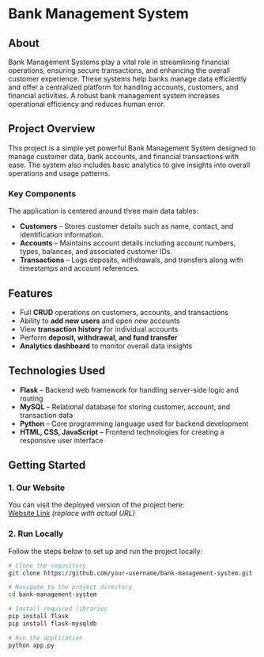 # Bank Management System

## About

Bank Management Systems play a vital role in streamlining financial operations, ensuring secure transactions, and enhancing the overall customer experience. These systems help banks manage data efficiently and offer a centralized platform for handling accounts, customers, and financial activities. A robust bank management system increases operational efficiency and reduces human error.

## Project Overview

This project is a simple yet powerful Bank Management System designed to manage customer data, bank accounts, and financial transactions with ease. The system also includes basic analytics to give insights into overall operations and usage patterns.

### Key Components

The application is centered around three main data tables:

- **Customers** – Stores customer details such as name, contact, and identification information.
- **Accounts** – Maintains account details including account numbers, types, balances, and associated customer IDs.
- **Transactions** – Logs deposits, withdrawals, and transfers along with timestamps and account references.

## Features

- Full **CRUD** operations on customers, accounts, and transactions
- Ability to **add new users** and open new accounts
- View **transaction history** for individual accounts
- Perform **deposit, withdrawal, and fund transfer**
- **Analytics dashboard** to monitor overall data insights

## Technologies Used

- **Flask** – Backend web framework for handling server-side logic and routing  
- **MySQL** – Relational database for storing customer, account, and transaction data  
- **Python** – Core programming language used for backend development  
- **HTML, CSS, JavaScript** – Frontend technologies for creating a responsive user interface

## Getting Started

### 1. Our Website

You can visit the deployed version of the project here:  
[Website Link](https://your-website-link.com) *(replace with actual URL)*

### 2. Run Locally

Follow the steps below to set up and run the project locally:

```bash
# Clone the repository
git clone https://github.com/your-username/bank-management-system.git

# Navigate to the project directory
cd bank-management-system

# Install required libraries
pip install flask
pip install flask-mysqldb

# Run the application
python app.py
